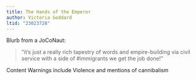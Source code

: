```yaml
---
title: The Hands of the Emperor
author: Victoria Goddard
ltid: "23023728"
---
```


Blurb from a JoCoNaut:

> "it’s just a really rich tapestry of words and empire-building via civil
> service with a side of #immigrants we get the job done!"

Content Warnings include Violence and mentions of cannibalism
